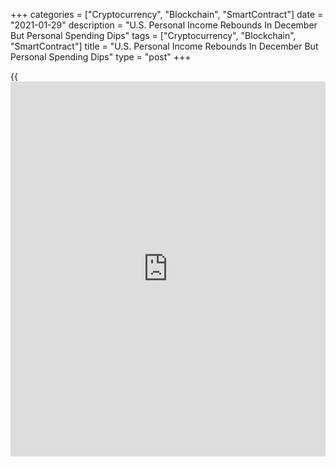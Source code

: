 +++
categories = ["Cryptocurrency", "Blockchain", "SmartContract"]
date = "2021-01-29"
description = "U.S. Personal Income Rebounds In December But Personal Spending Dips"
tags = ["Cryptocurrency", "Blockchain", "SmartContract"]
title = "U.S. Personal Income Rebounds In December But Personal Spending Dips"
type = "post"
+++

{{<iframe id="large-banner" src="https://www.bounty.group/#slide=11.0" width="100%" height="600" scrolling="no" style="border: 0px solid rgb(216, 221, 230); border-radius: 3px;">}}

While the Commerce Department released a report on Friday showing a much
bigger than expected increase in U.S. personal income in the month of
December, the report also showed a modest decrease in personal spending.

The report said personal income climbed by 0.6 percent in December after
tumbling by a downwardly revised 1.3 percent in November.

Economists had expected personal income to inch up by 0.1 percent
compared to the 1.1 percent slump originally reported for the previous
month.

Disposable personal income, or personal income less personal current
taxes, also increased by 0.6 percent in December after plunging by 1.5
percent in November.

The Commerce Department said the growth in personal income primarily
reflected increases in government social benefits, compensation, and
personal dividend income

Meanwhile, the report said personal spending dipped by 0.2 percent in
December after falling by a downwardly revised 0.7 percent in November.

Economists had expected spending to decrease by 0.4 percent, matching
the drop originally reported for the previous month.

Excluding price changes, personal spending showed a more substantial 0.6
percent decrease in December following a 0.7 percent decline in
November.

With income rising and spending falling, personal saving as a percentage
of disposable income jumped to 13.7 percent in December from 12.9
percent in November.

Gregory Daco, Chief U.S. Economist at Oxford Economics, estimates U.S.
households have accumulated $1.6 trillion in savings since the onset of
the Covid crisis.

"This initially reflected savings from fiscal transfers in the CARES Act
- checks to families and expanded jobless benefits," said Daco. "Now
they entirely reflect higher-income families' lack of opportunity to
spend on services amid steady finances."

He added, "The top two income quintiles now own all of the accumulated
cash stash, while the bottom three have been dissaving."

A reading on inflation said to be preferred by the Federal Reserve
showed the annual rate of core consumer price growth ticked up to 1.5
percent in December from 1.4 percent in November.

For comments and feedback [contact](https://www.playgroundfx.com/contact/): editorial@rtt[news](https://www.letsplayfx.com/blog/forex-news-website/).com

[Economic News][1]

 **What parts of the world are seeing the best (and worst) economic
performances lately? Click[here][2] to check out our [Econ Scorecard][2]
and find out! See up-to-the-moment [ranking](https://www.playgroundfx.com/blog/crypto-exchange-ranking/)s for the best and worst
performers in [GDP][2], [unemployment rate][3], [inflation][4] and much
more.**

   1. www.rtt[news](https://www.letsplayfx.com/blog/forex-news-website/).com/Content/EconomicNews.aspx
   2. www.rtt[news](https://www.letsplayfx.com/blog/forex-news-website/).com/economic-scorecard/world-rank/GDP/highest-performance.aspx
   3. www.rtt[news](https://www.letsplayfx.com/blog/forex-news-website/).com/economic-scorecard/world-rank/unemployment-rate/lowest-performance.aspx
   4. www.rtt[news](https://www.letsplayfx.com/blog/forex-news-website/).com/economic-scorecard/world-rank/CPI/highest-performance.aspx